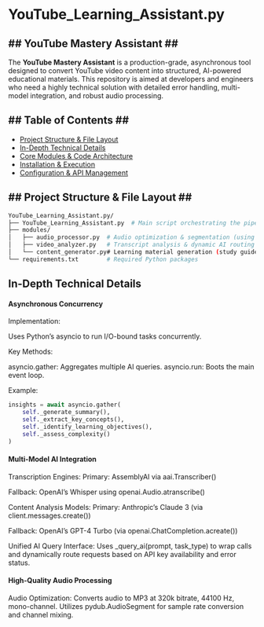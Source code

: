 # YouTube_Learning_Assistant.py

## ## YouTube Mastery Assistant ## ##

The **YouTube Mastery Assistant** is a production-grade, asynchronous tool designed to convert YouTube video content into structured, AI-powered educational materials. This repository is aimed at developers and engineers who need a highly technical solution with detailed error handling, multi-model integration, and robust audio processing.

## ## Table of Contents ## ##
- [Project Structure & File Layout](#-project-structure--file-layout-)
- [In-Depth Technical Details](#-in-depth-technical-details-)
- [Core Modules & Code Architecture](#-core-modules--code-architecture-)
- [Installation & Execution](#-installation--execution-)
- [Configuration & API Management](#-configuration--api-management-)

## ## Project Structure & File Layout ## ##
```bash
YouTube_Learning_Assistant.py/
├── YouTube_Learning_Assistant.py  # Main script orchestrating the pipeline
├── modules/
│   ├── audio_processor.py  # Audio optimization & segmentation (using pydub)
│   ├── video_analyzer.py   # Transcript analysis & dynamic AI routing
│   └── content_generator.py# Learning material generation (study guides, quizzes, etc.)
└── requirements.txt        # Required Python packages
```

## In-Depth Technical Details ##

#### Asynchronous Concurrency

Implementation:

Uses Python’s asyncio to run I/O-bound tasks concurrently.

Key Methods:

asyncio.gather: Aggregates multiple AI queries.
asyncio.run: Boots the main event loop.

Example:

```python
insights = await asyncio.gather(
    self._generate_summary(),
    self._extract_key_concepts(),
    self._identify_learning_objectives(),
    self._assess_complexity()
)
```

#### Multi-Model AI Integration

Transcription Engines:
Primary: AssemblyAI via aai.Transcriber()

Fallback: OpenAI’s Whisper using openai.Audio.atranscribe()

Content Analysis Models:
Primary: Anthropic’s Claude 3 (via client.messages.create())

Fallback: OpenAI’s GPT-4 Turbo (via openai.ChatCompletion.acreate())

Unified AI Query Interface:
Uses _query_ai(prompt, task_type) to wrap calls and dynamically route requests based on API key availability and error status.


#### High-Quality Audio Processing

Audio Optimization:
Converts audio to MP3 at 320k bitrate, 44100 Hz, mono-channel.
Utilizes pydub.AudioSegment for sample rate conversion and channel mixing.
